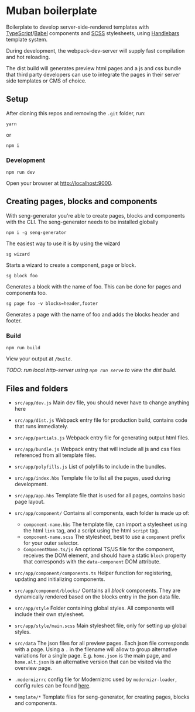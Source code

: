 # Muban boilerplate

Boilerplate to develop server-side-rendered templates with
[TypeScript](https://www.typescriptlang.org/)/[Babel](https://babeljs.io/) components and
[SCSS](http://sass-lang.com/) stylesheets, using [Handlebars](http://handlebarsjs.com/)
template system.

During development, the webpack-dev-server will supply fast compilation and hot reloading.

The dist build will generates preview html pages and a js and css bundle that third party
developers can use to integrate the pages in their server side templates or CMS of choice.

## Setup

After cloning this repos and removing the `.git` folder, run:
```
yarn
```
or
```
npm i
```

### Development

```
npm run dev
```
Open your browser at [http://localhost:9000](http://localhost:9000).

## Creating pages, blocks and components

With seng-generator you're able to create pages, blocks and components with the CLI.
The seng-generator needs to be installed globally

```
npm i -g seng-generator
```

The easiest way to use it is by using the wizard

```
sg wizard
```

Starts a wizard to create a component, page or block.

```
sg block foo
```

Generates a block with the name of foo. This can be done for pages and components too.

```
sg page foo -v blocks=header,footer
```

Generates a page with the name of foo and adds the blocks header and footer.

### Build

```
npm run build
```

View your output at `/build`.

_TODO: run local http-server using `npm run serve` to view the dist build._

## Files and folders

* `src/app/dev.js` Main dev file, you should never have to change anything here

* `src/app/dist.js` Webpack entry file for production build, contains code that runs immediately.
* `src/app/partials.js` Webpack entry file for generating output html files.
* `src/app/bundle.js` Webpack entry that will include all js and css files referenced from all
  template files.
* `src/app/polyfills.js` List of polyfills to include in the bundles.
* `src/app/index.hbs` Template file to list all the pages, used during development.
* `src/app/app.hbs` Template file that is used for all pages, contains basic page layout.
* `src/app/component/` Contains all components, each folder is made up of:
  * `component-name.hbs` The template file, can import a stylesheet using the html `link` tag, and a
    script using the html `script` tag.
  * `component-name.scss` The stylesheet, best to use a `component` prefix for your outer selector.
  * `ComponentName.ts/js` An optional TS/JS file for the component, receives the DOM element,
    and should have a static `block` property that corresponds with the `data-component`
    DOM attribute.
* `src/app/component/components.ts` Helper function for registering, updating and initializing
  components.
* `src/app/component/blocks/` Contains all _block_ components. They are dynamically rendered based
  on the blocks entry in the json data file.
* `src/app/style` Folder containing global styles. All components will include their own stylesheet.
* `src/app/style/main.scss` Main stylesheet file, only for setting up global styles.
* `src/data` The json files for all preview pages. Each json file corresponds with a page.
  Using a `.` in the filename will allow to group alternative variations for a single page.
  E.g. `home.json` is the main page, and `home.alt.json` is an alternative version that can be
  visited via the overview page.
* `.modernizrrc` config file for Modernizrrc used by `modernizr-loader`, config rules can
  be found [here](https://github.com/Modernizr/Modernizr/blob/master/lib/config-all.json).
* `template/*` Template files for seng-generator, for creating pages, blocks and components.
